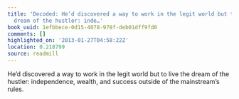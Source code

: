 ```yaml
---
title: 'Decoded: He’d discovered a way to work in the legit world but to live the
  dream of the hustler: inde…'
book_uuid: 1efbbece-0d15-4078-978f-deb01dff9fd0
comments: []
highlighted_on: '2013-01-27T04:58:22Z'
location: 0.218799
source: readmill
---
```


He’d discovered a way to work in the legit world but to live the dream of the hustler: independence, wealth, and success outside of the mainstream’s rules.